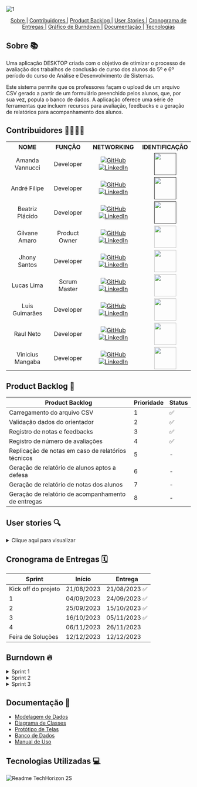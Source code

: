 ![1](https://github.com/TechHorizonBR/API_2_Sem/assets/123211025/95f5264f-f49b-4184-8f06-664f84392bb1)

<div align=center>
     <a href="#sobre">Sobre |</a>
     <a href="#equipe">Contribuidores |</a>
     <a href="#backlog">Product Backlog |</a>
     <a href="#userstory">User Stories |</a>
     <a href="#cronograma">Cronograma de Entregas |</a>
     <a href="#burndown">Gráfico de Burndown |</a>
     <a href="#docs">Documentação |</a>
     <a href="#tecnologias">Tecnologias</a>
</div>


  <span id="sobre">

  ## Sobre 📚
  
<p align="left">Uma aplicação DESKTOP criada com o objetivo de otimizar o processo de avaliação dos trabalhos de conclusão de curso dos alunos do 5º e 6º período do curso de Análise e Desenvolvimento de Sistemas.

<p align="left">Este sistema permite que os professores façam o upload de um arquivo CSV gerado a partir de um formulário preenchido pelos alunos, que, por sua vez, popula o banco de dados. A aplicação oferece uma série de ferramentas que incluem recursos para avaliação, feedbacks e a geração de relatórios para acompanhamento dos alunos.</p>

<span id="equipe"> 
     
## Contribuidores 👨‍💻👩‍💻

  <div align="center">
    <table >
      <tr>
        <th>NOME</th>
        <th>FUNÇÃO</th>
        <th>NETWORKING</th>
        <th>IDENTIFICAÇÃO</th>
      </tr>
      <tr>
        <td align="center">Amanda Vannucci</td>
        <td align="center">Developer</td>      
        <td align="center">
          <a href="https://github.com/Amandavannuccic"><img src="https://camo.githubusercontent.com/fbc3df79ffe1a99e482b154b29262ecbb10d6ee4ed22faa82683aa653d72c4e1/68747470733a2f2f696d672e736869656c64732e696f2f62616467652f4769744875622d3130303030303f7374796c653d666f722d7468652d6261646765266c6f676f3d676974687562266c6f676f436f6c6f723d7768697465" alt="GitHub"></a>
          <a href="https://www.linkedin.com/in/amanda-vannucci/"><img src="https://img.shields.io/badge/linkedin-%230077B5.svg?&style=for-the-badge&logo=linkedin&logoColor=white" alt="LinkedIn"></a>
        </td>
        <td align="center">
          <a href="" ><img src="https://avatars.githubusercontent.com/u/127263243?v=4" width="60"></a>
        </td>
      <tr>
      <tr>
        <td align="center">André Filipe</td>
        <td align="center">Developer</td>      
        <td align="center">
          <a href="https://github.com/AndreMeneses0103"><img src="https://camo.githubusercontent.com/fbc3df79ffe1a99e482b154b29262ecbb10d6ee4ed22faa82683aa653d72c4e1/68747470733a2f2f696d672e736869656c64732e696f2f62616467652f4769744875622d3130303030303f7374796c653d666f722d7468652d6261646765266c6f676f3d676974687562266c6f676f436f6c6f723d7768697465" alt="GitHub"></a>
          <a href="https://www.linkedin.com/in/andre-meneses-dev/"><img src="https://img.shields.io/badge/linkedin-%230077B5.svg?&style=for-the-badge&logo=linkedin&logoColor=white" alt="LinkedIn"></a>
        </td>
        <td align="center">
          <a href="" ><img src="https://avatars.githubusercontent.com/u/89109574?v=4" width="60"></a>
        </td>
      <tr>
          <tr>
        <td align="center">Beatriz Plácido</td>
        <td align="center">Developer</td>      
        <td align="center">
          <a href="https://github.com/BeatrizPlacido"><img src="https://camo.githubusercontent.com/fbc3df79ffe1a99e482b154b29262ecbb10d6ee4ed22faa82683aa653d72c4e1/68747470733a2f2f696d672e736869656c64732e696f2f62616467652f4769744875622d3130303030303f7374796c653d666f722d7468652d6261646765266c6f676f3d676974687562266c6f676f436f6c6f723d7768697465" alt="GitHub"></a>
          <a href="https://www.linkedin.com/in/beatrizzpl%C3%A1cido"><img src="https://img.shields.io/badge/linkedin-%230077B5.svg?&style=for-the-badge&logo=linkedin&logoColor=white" alt="LinkedIn"></a>
        </td>
        <td align="center">
          <a href="" ><img src="https://avatars.githubusercontent.com/u/127264395?v=4" width="60"></a>
        </td>
      <tr>
      <tr>
        <td align="center">Gilvane Amaro</td>
        <td align="center">Product Owner</td>      
        <td align="center">
          <a href="https://github.com/gilvaneamaro"><img src="https://camo.githubusercontent.com/fbc3df79ffe1a99e482b154b29262ecbb10d6ee4ed22faa82683aa653d72c4e1/68747470733a2f2f696d672e736869656c64732e696f2f62616467652f4769744875622d3130303030303f7374796c653d666f722d7468652d6261646765266c6f676f3d676974687562266c6f676f436f6c6f723d7768697465" alt="GitHub"></a>
          <a href="https://www.linkedin.com/in/gilvane-amaro/"><img src="https://img.shields.io/badge/linkedin-%230077B5.svg?&style=for-the-badge&logo=linkedin&logoColor=white" alt="LinkedIn"></a>
        </td>
        <td align="center">
          <img src="https://avatars.githubusercontent.com/u/121205315?v=4" width="60">
        </td>
      <tr>
                 <tr>
        <td align="center">Jhony Santos</td>
        <td align="center">Developer</td>      
        <td align="center">
          <a href="https://github.com/santosjhony12"><img src="https://camo.githubusercontent.com/fbc3df79ffe1a99e482b154b29262ecbb10d6ee4ed22faa82683aa653d72c4e1/68747470733a2f2f696d672e736869656c64732e696f2f62616467652f4769744875622d3130303030303f7374796c653d666f722d7468652d6261646765266c6f676f3d676974687562266c6f676f436f6c6f723d7768697465" alt="GitHub"></a>
          <a href="https://www.linkedin.com/in/jhony-santos-de-souza-920229238"><img src="https://img.shields.io/badge/linkedin-%230077B5.svg?&style=for-the-badge&logo=linkedin&logoColor=white" alt="LinkedIn"></a>
        </td>
        <td align="center">
          <img src="https://avatars.githubusercontent.com/u/123211025?v=4" width="60">
        </td>
      <tr>
      <tr>
        <td align="center">Lucas Lima</td>
        <td align="center">Scrum Master</td>      
        <td align="center">
          <a href="https://github.com/SuieverSide"><img src="https://camo.githubusercontent.com/fbc3df79ffe1a99e482b154b29262ecbb10d6ee4ed22faa82683aa653d72c4e1/68747470733a2f2f696d672e736869656c64732e696f2f62616467652f4769744875622d3130303030303f7374796c653d666f722d7468652d6261646765266c6f676f3d676974687562266c6f676f436f6c6f723d7768697465" alt="GitHub"></a>
          <a href="https://www.linkedin.com/in/lucas-lima-a20055144/"><img src="https://img.shields.io/badge/linkedin-%230077B5.svg?&style=for-the-badge&logo=linkedin&logoColor=white" alt="LinkedIn"></a>
        </td>
        <td align="center">
          <img src="https://avatars.githubusercontent.com/u/31674205?v=4" width="60">
        </td>
      <tr>
      <tr>
        <td align="center">Luis Guimarães</td>
        <td align="center">Developer</td>      
        <td align="center">
          <a href="https://github.com/LuisPGuimaraes"><img src="https://camo.githubusercontent.com/fbc3df79ffe1a99e482b154b29262ecbb10d6ee4ed22faa82683aa653d72c4e1/68747470733a2f2f696d672e736869656c64732e696f2f62616467652f4769744875622d3130303030303f7374796c653d666f722d7468652d6261646765266c6f676f3d676974687562266c6f676f436f6c6f723d7768697465" alt="GitHub"></a>
          <a href="https://www.linkedin.com/in/luis-guimar%C3%A3es-99865b1b8"><img src="https://img.shields.io/badge/linkedin-%230077B5.svg?&style=for-the-badge&logo=linkedin&logoColor=white" alt="LinkedIn"></a>
        </td>
        <td align="center">
          <img src="https://avatars.githubusercontent.com/u/127263371?v=4" width="60">
        </td>
      <tr>
      <tr>
        <td align="center">Raul Neto</td>
        <td align="center">Developer</td>      
        <td align="center">
          <a href="https://github.com/raulnt"><img src="https://camo.githubusercontent.com/fbc3df79ffe1a99e482b154b29262ecbb10d6ee4ed22faa82683aa653d72c4e1/68747470733a2f2f696d672e736869656c64732e696f2f62616467652f4769744875622d3130303030303f7374796c653d666f722d7468652d6261646765266c6f676f3d676974687562266c6f676f436f6c6f723d7768697465" alt="GitHub"></a>
          <a href="https://www.linkedin.com/in/raul-neto-b51b24157/"><img src="https://img.shields.io/badge/linkedin-%230077B5.svg?&style=for-the-badge&logo=linkedin&logoColor=white" alt="LinkedIn"></a>
        </td>
        <td align="center">
          <img src="https://avatars.githubusercontent.com/u/127263427?v=4" width="60">
        </td>
      <tr>
      <tr>
        <td align="center">Vinicius Mangaba</td>
        <td align="center">Developer</td>      
        <td align="center">
          <a href="https://github.com/viniciusmangaba"><img src="https://camo.githubusercontent.com/fbc3df79ffe1a99e482b154b29262ecbb10d6ee4ed22faa82683aa653d72c4e1/68747470733a2f2f696d672e736869656c64732e696f2f62616467652f4769744875622d3130303030303f7374796c653d666f722d7468652d6261646765266c6f676f3d676974687562266c6f676f436f6c6f723d7768697465" alt="GitHub"></a>
          <a href="https://www.linkedin.com/in/vinicius-mangaba-a3a200197/"><img src="https://img.shields.io/badge/linkedin-%230077B5.svg?&style=for-the-badge&logo=linkedin&logoColor=white" alt="LinkedIn"></a>
        </td>
        <td align="center">
          <img src="https://avatars.githubusercontent.com/u/127343200?v=4" width="60">
        </td>
      <tr>
    </table>
  </div>


<span id="backlog">
     
## Product Backlog 📜
Product Backlog | Prioridade | Status
--- | --- | ---
Carregamento do arquivo CSV | 1 | ✅
Validação dados do orientador | 2 | ✅
Registro de notas e feedbacks | 3 | ✅
Registro de número de avaliações | 4 | ✅
Replicação de notas em caso de relatórios técnicos | 5 | -
Geração de relatório de alunos aptos a defesa | 6 | -
Geração de relatório de notas dos alunos | 7 | -
Geração de relatório de acompanhamento de entregas | 8 | -


<span id="userstory">
     
## User stories 🔍

<details>

<summary>Clique aqui para visualizar</summary>

User stories | Prioridade Item Backlog 
--- | --- 
Como professor, necessito que o sistema seja capaz de ler arquivos no formato CSV para iniciar a avaliação. | 1
Como professor, necessito que os dados dos alunos sejam armazenados de forma persistente para que eu possa consultá-los em qualquer momento. | 1
Como professor, gostaria que o sistema permitisse o armazenamento dos detalhes do TG (tipo, problema a ser tratado, etc.) para referência futura e análise dos projetos dos alunos. | 1
Como professor, necessito que o sistema valide o nome do professor, para que eu possa corrigir erros caso o aluno o digite incorretamente. | 2
Como professor, necessito que seja possível atribuir uma nota e fornecer feedback para cada entrega do aluno, para que eu possa consultá-los no futuro. | 3
Como professor, necessito que o sistema permita inserir o número necessário de entregas para cada turma de TG, a fim de realizar as avaliações. | 4
Como professor, necessito que o sistema seja capaz de identificar se o aluno está matriculado no TG1, TG2 ou em ambos, a fim de definir a abordagem de avaliação adequada. | 4
Como professor, necessito que o sistema faça a distinção entre os tipos de TG (portfolio, artigo tecnológico ou científico, relatório técnico para estágio ou disciplina) para que eu possa gerenciar cada tipo de forma adequada. | 5
Como professor, gostaria que o sistema replicasse a nota do TG1 para TG2 em caso de relatórios técnicos, a fim de manter a consistência nas avaliações. | 5
Como professor, necessito que o sistema possa gerar uma lista de alunos aptos para a defesa do projeto, a fim de facilitar o processo de certificação. | 6
Como professor, necessito que o sistema permita o fechamento do semestre e o transporte de notas, para facilitar o processo de aprovação dos alunos. | 7
Como professor, gostaria que o sistema destacasse os alunos que não estão entregando as atividades, para que eu possa identificar e abordar problemas nas entregas. | 8

</details>

<span id="cronograma">

## Cronograma de Entregas 🗓️

Sprint| Início| Entrega  
--- | --- | ---
Kick off do projeto| 21/08/2023| 21/08/2023 ✅
1| 04/09/2023| 24/09/2023 ✅
2| 25/09/2023| 15/10/2023 ✅
3| 16/10/2023| 05/11/2023 ✅
4|  06/11/2023| 26/11/2023 
Feira de Soluções|  12/12/2023| 12/12/2023 



<span id="burndown">

## Burndown 🔥

<details>
     
<summary>Sprint 1</summary>

![Sprint 1 (3)](https://github.com/TechHorizonBR/API_2_Sem/assets/31674205/a6b39d5b-f7a3-4bba-812d-f76b7d309a2b)

     
</details>

<details>
     
<summary>Sprint 2</summary>

![Sprint 2 (4)](https://github.com/TechHorizonBR/API_2_Sem/assets/31674205/4dc33bcb-504c-4bef-bad7-3a9fde7fc980)

</details>

<details>
     
<summary>Sprint 3</summary>

![Sprint 3](https://github.com/TechHorizonBR/API_2_Sem/assets/31674205/b87d7f26-cc08-4fba-8273-c171aceace1b)

</details>

  
<span id="docs">

## Documentação 📜

- <a href="https://github.com/TechHorizonBR/API_2_Sem/blob/Sprint3/Docs/MER_Conceitual.PNG">Modelagem de Dados</a>
- <a href="https://github.com/TechHorizonBR/API_2_Sem/blob/Sprint3/Docs/DiagramaDeClasse.png">Diagrama de Classes</a>
- <a href="https://www.figma.com/file/c0g436FKcqlxVzvQkhjapb/WireFrame---API_2S?type=design&node-id=0%3A1&mode=design&t=zESC1cV3qporI61q-1">Protótipo de Telas</a>
- <a href="https://github.com/TechHorizonBR/API_2_Sem/tree/Sprint2/Database">Banco de Dados</a>
- <a href="https://github.com/TechHorizonBR/API_2_Sem/tree/Sprint4/Docs" download="https://github.com/TechHorizonBR/API_2_Sem/tree/Sprint4/Docs/Manual de Uso - TGSync.docx">Manual de Uso</a>


<span id="tecnologias">

## Tecnologias Utilizadas 💻

![Readme TechHorizon 2S](https://github.com/TechHorizonBR/API_2_Sem/assets/123211025/48f2020a-d873-4a0b-a818-d29c20157787)

